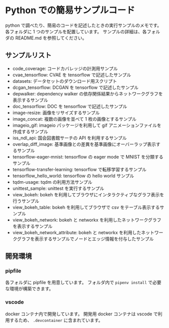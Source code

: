 # Python での簡易サンプルコード

python で調べたり、簡易のコードを記述したときの実行サンプルのメモです。
各フォルダに 1 つのサンプルを配置しています。
サンプルの詳細は、各フォルダの README.md を参照してください。

## サンプルリスト

- code_coverage: コードカバレッジの計測用サンプル
- cvae_tensorflow: CVAE を tensorflow で記述したサンプル
- datasets: データセットのダウンロード用スクリプト
- dcgan_tensorflow: DCGAN を tensorflow で記述したサンプル
- depwalker: dependency walker の依存関係結果からネットワークグラフを表示するサンプル
- doc_tensorflow: DOC を tensorflow で記述したサンプル
- image-resize: 画像をリサイズするサンプル
- image_concat: 複数の画像を並べて 1 枚の画像とするサンプル
- imageio_gif: imageio パッケージを利用して gif アニメーションファイルを作成するサンプル
- iss_ndl_api: 国会図書館サーチの API を利用するサンプル
- overlap_diff_image: 基準画像との差異を基準画像にオーバーラップ表示するサンプル
- tensorflow-eager-mnist: tensorflow の eager mode で MNIST を分類するサンプル
- tensorflow-transfer-learning: tensorflow で転移学習するサンプル
- tensorflow_hello_world: tensorflow の hello world サンプル
- tqdm-usage: tqdm の利用方法サンプル
- unittest_sample: unittest を実行するサンプル
- view_bokeh: bokeh を利用してブラウザにインタラクティブなグラフ表示を行うサンプル
- view_bokeh_table: bokeh を利用してブラウザで csv をテーブル表示するサンプル
- view_bokeh_network: bokeh と networkx を利用したネットワークグラフを表示するサンプル
- view_bokeh_network_attribute: bokeh と networkx を利用したネットワークグラフを表示するサンプルでノードとエッジ情報を付与したサンプル

## 開発環境

### pipfile

各フォルダに pipfile を用意しています。
フォルダ内で `pipenv install` で必要な環境が構築できます。

### vscode

docker コンテナ内で開発しています。
開発用 docker コンテナは vscode で利用するため、 `.devcontainer` に含まれています。
